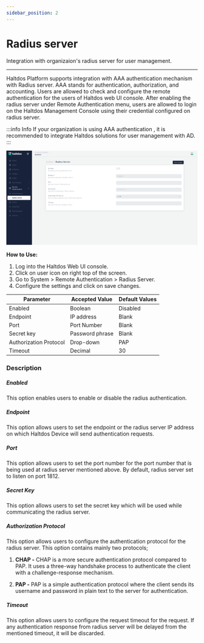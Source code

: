 ```yaml
---
sidebar_position: 2
---
```


# Radius server

Integration with organizaion's radius server for user management.

---

Haltdos Platform supports integration with AAA authentication mechanism with Radius server. AAA stands for authentication, authorization, and accounting. Users are allowed to check and configure the remote authentication for the users of Haltdos web UI console. After enabling the radius server under Remote Authentication menu, users are allowed to login on the Haltdos Management Console using their credential configured on radius server.

:::info Info
If your organization is using AAA authentication , it is recommended to integrate Haltdos solutions for user management with AD.
:::

![activedirectory](/img/platform/v7/docs/radius.png)

**How to Use:**

1. Log into the Haltdos Web UI console.
2. Click on user icon on right top of the screen.
3. Go to System > Remote Authentication > Radius Server.
4. Configure the settings and click on save changes.


| Parameter              | Accepted Value  | Default Values |
|------------------------|-----------------|----------------|
| Enabled                | Boolean         | Disabled       |
| Endpoint               | IP address      | Blank          |
| Port                   | Port Number     | Blank          |
| Secret key             | Password phrase | Blank          |
| Authorization Protocol | Drop-down       | PAP            |
| Timeout                | Decimal         | 30             |

### Description

##### **Enabled**

This option enables users to enable or disable the radius authentication.

##### **Endpoint**

This option allows users to set the endpoint or the radius server IP address on which Haltdos Device will send authentication requests.

##### **Port**

This option allows users to set the port number for the port number that is being used at radius server mentioned above. By default, radius server set to listen on port 1812.

##### **Secret Key**

This option allows users to set the secret key which will be used while communicating the radius server.

##### **Authorization Protocol**

This option allows users to configure the authentication protocol for the radius server. This option contains mainly two protocols;

1. **CHAP -** CHAP is a more secure authentication protocol compared to PAP. It uses a three-way handshake process to authenticate the client with a challenge-response mechanism. 

2. **PAP -** PAP is a simple authentication protocol where the client sends its username and password in plain text to the server for authentication.
 
##### **Timeout**

This option allows users to configure the request timeout for the request. If any authentication response from radius server will be delayed from the mentioned timeout, it will be discarded.